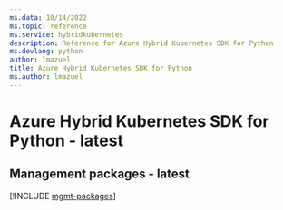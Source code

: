 ```yaml
---
ms.data: 10/14/2022
ms.topic: reference
ms.service: hybridkubernetes
description: Reference for Azure Hybrid Kubernetes SDK for Python
ms.devlang: python
author: lmazuel
title: Azure Hybrid Kubernetes SDK for Python
ms.author: lmazuel
---
```

# Azure Hybrid Kubernetes SDK for Python - latest

## Management packages - latest
[!INCLUDE [mgmt-packages](hybrid-kubernetes-mgmt-index.md)]